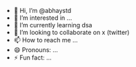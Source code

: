 - 👋 Hi, I’m @abhaystd
- 👀 I’m interested in ...
- 🌱 I’m currently learning dsa 
- 💞️ I’m looking to collaborate on x (twitter)
- 📫 How to reach me ...
- 😄 Pronouns: ...
- ⚡ Fun fact: ...

<!---
abhaystd/abhaystd is a ✨ special ✨ repository because its `README.md` (this file) appears on your GitHub profile.
You can click the Preview link to take a look at your changes.
--->
